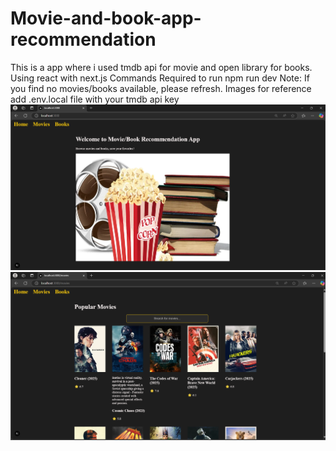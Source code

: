 # Movie-and-book-app-recommendation
This is a app where i used tmdb api for movie and open library for books. Using react with next.js
Commands Required to run
npm run dev
Note: If you find no movies/books available, please refresh.
Images for reference
add .env.local file with your tmdb api key
![image_alt](https://github.com/Poorvishettigar/Movie-and-book-app-recommendation/blob/main/Screenshot%202025-03-31%20190414.png?raw=true)
![image_alt](https://github.com/Poorvishettigar/Movie-and-book-app-recommendation/blob/main/Screenshot%202025-03-31%20190429.png?raw=true)
